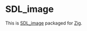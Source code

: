 # SDL_image

This is [SDL_image](https://github.com/libsdl-org/SDL_image) packaged for [Zig](https://ziglang.org).
